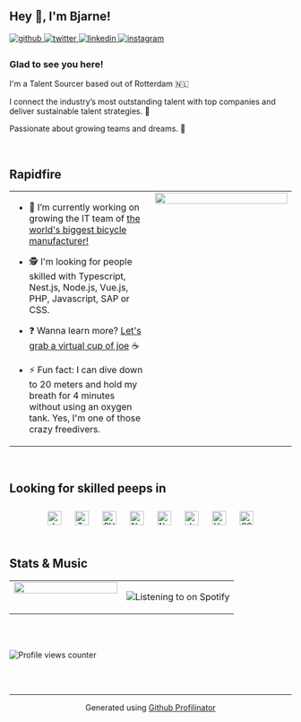 ## Hey 👋, I'm Bjarne!  
  

<a href="https://github.com/bjarnuu" target="_blank">
<img src=https://img.shields.io/badge/github-%2324292e.svg?&style=for-the-badge&logo=github&logoColor=white alt=github style="margin-bottom: 5px;" />
</a>
<a href="https://twitter.com/bjarnuu" target="_blank">
<img src=https://img.shields.io/badge/twitter-%2300acee.svg?&style=for-the-badge&logo=twitter&logoColor=white alt=twitter style="margin-bottom: 5px;" />
</a>
<a href="https://linkedin.com/in/itsbjarne" target="_blank">
<img src=https://img.shields.io/badge/linkedin-%231E77B5.svg?&style=for-the-badge&logo=linkedin&logoColor=white alt=linkedin style="margin-bottom: 5px;" />
</a>
<a href="https://instagram.com/capturesbybjarne" target="_blank">
<img src=https://img.shields.io/badge/instagram-%23000000.svg?&style=for-the-badge&logo=instagram&logoColor=white alt=instagram style="margin-bottom: 5px;" />
</a>  
  



### Glad to see you here!  
I'm a Talent Sourcer based out of Rotterdam 🇳🇱

I connect the industry’s most outstanding talent with top companies and deliver sustainable talent strategies. 🚀

Passionate about growing teams and dreams. 🤩  
  

<br/>  


## Rapidfire  
<table><tr><td valign="top" width="50%">

- 🔭 I’m currently working on growing the IT team of [the world's biggest bicycle manufacturer!](https://pon.bike/)  
  

- 🕵️ I'm looking for people skilled with Typescript, Nest.js, Node.js, Vue.js, PHP, Javascript, SAP or CSS.  
  

- ❓ Wanna learn more? [Let's grab a virtual cup of joe](https://calendly.com/meetwithbjarne/chat) ☕️  
  

- ⚡ Fun fact: I can dive down to 20 meters and hold my breath for 4 minutes without using an oxygen tank. Yes, I'm one of those crazy freedivers.  


</td><td valign="top" width="50%">

<div align="center">
<img src="https://rishavanand.github.io/static/images/greetings.gif" align="center" style="width: 100%" />
</div>  


</td></tr></table>  

<br/>  


## Looking for skilled peeps in  
<div align="center">  
<a href="https://www.javascript.com/" target="_blank"><img style="margin: 10px" src="https://profilinator.rishav.dev/skills-assets/javascript-original.svg" alt="JavaScript" height="25" /></a>  
<a href="https://www.typescriptlang.org/" target="_blank"><img style="margin: 10px" src="https://profilinator.rishav.dev/skills-assets/typescript-original.svg" alt="TypeScript" height="25" /></a>  
<a href="https://www.php.net/" target="_blank"><img style="margin: 10px" src="https://profilinator.rishav.dev/skills-assets/php-original.svg" alt="PHP" height="25" /></a>  
<a href="https://nodejs.org/" target="_blank"><img style="margin: 10px" src="https://profilinator.rishav.dev/skills-assets/nodejs-original-wordmark.svg" alt="Node.js" height="25" /></a>  
<a href="https://nestjs.com/" target="_blank"><img style="margin: 10px" src="https://profilinator.rishav.dev/skills-assets/nestjs.svg" alt="NestJS" height="25" /></a>  
<a href="https://www.java.com/" target="_blank"><img style="margin: 10px" src="https://profilinator.rishav.dev/skills-assets/java-original-wordmark.svg" alt="Java" height="25" /></a>  
<a href="https://vuejs.org/" target="_blank"><img style="margin: 10px" src="https://profilinator.rishav.dev/skills-assets/vuejs-original-wordmark.svg" alt="Vue.js" height="25" /></a>  
<a href="https://www.w3schools.com/css/" target="_blank"><img style="margin: 10px" src="https://profilinator.rishav.dev/skills-assets/css3-original-wordmark.svg" alt="CSS3" height="25" /></a>  
</div>  

<br/>  


## Stats & Music  
<table><tr><td valign="top" width="50%">

<img src="https://github-readme-stats.vercel.app/api?username=bjarnuu&show_icons=true&count_private=true&hide_border=true" align="left" style="width: 100%" />

</td><td valign="top" width="50%">

![Listening to on Spotify](https://spotify-github-profile.vercel.app/api/view?uid=113530286&cover_image=true&theme=default&show_offline=false&background_color=121212&interchange=false&bar_color_cover=true)

</td></tr></table>  

<br/>  

  

<br/>  

![Profile views counter](https://komarev.com/ghpvc/?username=bjarnuu&&style=flat-square)  
  

<br/>  


<br />

----
<div align="center">Generated using <a href="https://profilinator.rishav.dev/" target="_blank">Github Profilinator</a></div>
